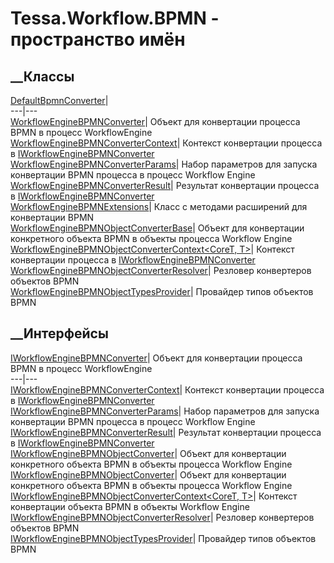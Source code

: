 # Tessa.Workflow.BPMN - пространство имён
## __Классы
[DefaultBpmnConverter](T_Tessa_Workflow_BPMN_DefaultBpmnConverter.htm)|  
---|---  
[WorkflowEngineBPMNConverter](T_Tessa_Workflow_BPMN_WorkflowEngineBPMNConverter.htm)|
Объект для конвертации процесса BPMN в процесс WorkflowEngine  
[WorkflowEngineBPMNConverterContext<T>](T_Tessa_Workflow_BPMN_WorkflowEngineBPMNConverterContext_1.htm)|
Контекст конвертации процесса в
[IWorkflowEngineBPMNConverter](T_Tessa_Workflow_BPMN_IWorkflowEngineBPMNConverter.htm)  
[WorkflowEngineBPMNConverterParams](T_Tessa_Workflow_BPMN_WorkflowEngineBPMNConverterParams.htm)|
Набор параметров для запуска конвертации BPMN процесса в процесс Workflow
Engine  
[WorkflowEngineBPMNConverterResult](T_Tessa_Workflow_BPMN_WorkflowEngineBPMNConverterResult.htm)|
Результат конвертации процесса в
[IWorkflowEngineBPMNConverter](T_Tessa_Workflow_BPMN_IWorkflowEngineBPMNConverter.htm)  
[WorkflowEngineBPMNExtensions](T_Tessa_Workflow_BPMN_WorkflowEngineBPMNExtensions.htm)|
Класс с методами расширений для конвертации BPMN  
[WorkflowEngineBPMNObjectConverterBase<T>](T_Tessa_Workflow_BPMN_WorkflowEngineBPMNObjectConverterBase_1.htm)|
Объект для конвертации конкретного объекта BPMN в объекты процесса Workflow
Engine  
[WorkflowEngineBPMNObjectConverterContext<CoreT,
T>](T_Tessa_Workflow_BPMN_WorkflowEngineBPMNObjectConverterContext_2.htm)|
Контекст конвертации процесса в
[IWorkflowEngineBPMNConverter](T_Tessa_Workflow_BPMN_IWorkflowEngineBPMNConverter.htm)  
[WorkflowEngineBPMNObjectConverterResolver](T_Tessa_Workflow_BPMN_WorkflowEngineBPMNObjectConverterResolver.htm)|
Резловер конвертеров объектов BPMN  
[WorkflowEngineBPMNObjectTypesProvider](T_Tessa_Workflow_BPMN_WorkflowEngineBPMNObjectTypesProvider.htm)|
Провайдер типов объектов BPMN  
## __Интерфейсы
[IWorkflowEngineBPMNConverter](T_Tessa_Workflow_BPMN_IWorkflowEngineBPMNConverter.htm)|
Объект для конвертации процесса BPMN в процесс WorkflowEngine  
---|---  
[IWorkflowEngineBPMNConverterContext<T>](T_Tessa_Workflow_BPMN_IWorkflowEngineBPMNConverterContext_1.htm)|
Контекст конвертации процесса в
[IWorkflowEngineBPMNConverter](T_Tessa_Workflow_BPMN_IWorkflowEngineBPMNConverter.htm)  
[IWorkflowEngineBPMNConverterParams](T_Tessa_Workflow_BPMN_IWorkflowEngineBPMNConverterParams.htm)|
Набор параметров для запуска конвертации BPMN процесса в процесс Workflow
Engine  
[IWorkflowEngineBPMNConverterResult](T_Tessa_Workflow_BPMN_IWorkflowEngineBPMNConverterResult.htm)|
Результат конвертации процесса в
[IWorkflowEngineBPMNConverter](T_Tessa_Workflow_BPMN_IWorkflowEngineBPMNConverter.htm)  
[IWorkflowEngineBPMNObjectConverter](T_Tessa_Workflow_BPMN_IWorkflowEngineBPMNObjectConverter.htm)|
Объект для конвертации конкретного объекта BPMN в объекты процесса Workflow
Engine  
[IWorkflowEngineBPMNObjectConverter<T>](T_Tessa_Workflow_BPMN_IWorkflowEngineBPMNObjectConverter_1.htm)|
Объект для конвертации конкретного объекта BPMN в объекты процесса Workflow
Engine  
[IWorkflowEngineBPMNObjectConverterContext<CoreT,
T>](T_Tessa_Workflow_BPMN_IWorkflowEngineBPMNObjectConverterContext_2.htm)|
Контекст конвертации объекта BPMN в объекты Workflow Engine  
[IWorkflowEngineBPMNObjectConverterResolver](T_Tessa_Workflow_BPMN_IWorkflowEngineBPMNObjectConverterResolver.htm)|
Резловер конвертеров объектов BPMN  
[IWorkflowEngineBPMNObjectTypesProvider](T_Tessa_Workflow_BPMN_IWorkflowEngineBPMNObjectTypesProvider.htm)|
Провайдер типов объектов BPMN
